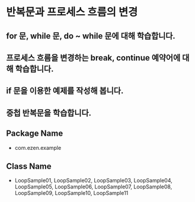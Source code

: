 # 반복문과 프로세스 흐름의 변경
## for 문, while 문, do ~ while 문에 대해 학습합니다.
## 프로세스 흐름을 변경하는 break, continue 예약어에 대해 학습합니다.
## if 문을 이용한 예제를 작성해 봅니다.
## 중첩 반복문을 학습합니다.
## Package Name
* com.ezen.example
## Class Name
* LoopSample01, LoopSample02, LoopSample03, LoopSample04, LoopSample05, LoopSample06, LoopSample07, LoopSample08, LoopSample09, LoopSample10, LoopSample11
